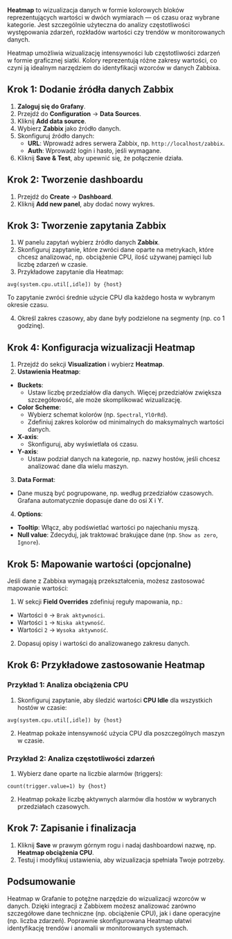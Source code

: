 **Heatmap** to wizualizacja danych w formie kolorowych bloków reprezentujących wartości w dwóch wymiarach — oś czasu oraz wybrane kategorie. Jest szczególnie użyteczna do analizy częstotliwości występowania zdarzeń, rozkładów wartości czy trendów w monitorowanych danych.

Heatmap umożliwia wizualizację intensywności lub częstotliwości zdarzeń w formie graficznej siatki. Kolory reprezentują różne zakresy wartości, co czyni ją idealnym narzędziem do identyfikacji wzorców w danych Zabbixa.

## Krok 1: Dodanie źródła danych Zabbix

1. **Zaloguj się do Grafany**.
2. Przejdź do **Configuration** → **Data Sources**.
3. Kliknij **Add data source**.
4. Wybierz **Zabbix** jako źródło danych.
5. Skonfiguruj źródło danych:
   - **URL**: Wprowadź adres serwera Zabbix, np. `http://localhost/zabbix`.
   - **Auth**: Wprowadź login i hasło, jeśli wymagane.
6. Kliknij **Save & Test**, aby upewnić się, że połączenie działa.

## Krok 2: Tworzenie dashboardu

1. Przejdź do **Create** → **Dashboard**.
2. Kliknij **Add new panel**, aby dodać nowy wykres.

## Krok 3: Tworzenie zapytania Zabbix

1. W panelu zapytań wybierz źródło danych **Zabbix**.
2. Skonfiguruj zapytanie, które zwróci dane oparte na metrykach, które chcesz analizować, np. obciążenie CPU, ilość używanej pamięci lub liczbę zdarzeń w czasie.
3. Przykładowe zapytanie dla Heatmap:

```
avg(system.cpu.util[,idle]) by {host}
```

To zapytanie zwróci średnie użycie CPU dla każdego hosta w wybranym okresie czasu.

4. Określ zakres czasowy, aby dane były podzielone na segmenty (np. co 1 godzinę).

## Krok 4: Konfiguracja wizualizacji Heatmap

1. Przejdź do sekcji **Visualization** i wybierz **Heatmap**.
2. **Ustawienia Heatmap**:
- **Buckets**:
  - Ustaw liczbę przedziałów dla danych. Więcej przedziałów zwiększa szczegółowość, ale może skomplikować wizualizację.
- **Color Scheme**:
  - Wybierz schemat kolorów (np. `Spectral`, `YlOrRd`).
  - Zdefiniuj zakres kolorów od minimalnych do maksymalnych wartości danych.
- **X-axis**:
  - Skonfiguruj, aby wyświetlała oś czasu.
- **Y-axis**:
  - Ustaw podział danych na kategorie, np. nazwy hostów, jeśli chcesz analizować dane dla wielu maszyn.

3. **Data Format**:
- Dane muszą być pogrupowane, np. według przedziałów czasowych. Grafana automatycznie dopasuje dane do osi X i Y.

4. **Options**:
- **Tooltip**: Włącz, aby podświetlać wartości po najechaniu myszą.
- **Null value**: Zdecyduj, jak traktować brakujące dane (np. `Show as zero`, `Ignore`).

## Krok 5: Mapowanie wartości (opcjonalne)

Jeśli dane z Zabbixa wymagają przekształcenia, możesz zastosować mapowanie wartości:
1. W sekcji **Field Overrides** zdefiniuj reguły mapowania, np.:
- Wartości `0` → `Brak aktywności`.
- Wartości `1` → `Niska aktywność`.
- Wartości `2` → `Wysoka aktywność`.

2. Dopasuj opisy i wartości do analizowanego zakresu danych.

## Krok 6: Przykładowe zastosowanie Heatmap

### Przykład 1: Analiza obciążenia CPU
1. Skonfiguruj zapytanie, aby śledzić wartości **CPU Idle** dla wszystkich hostów w czasie:

```
avg(system.cpu.util[,idle]) by {host}
```

2. Heatmap pokaże intensywność użycia CPU dla poszczególnych maszyn w czasie.

### Przykład 2: Analiza częstotliwości zdarzeń
1. Wybierz dane oparte na liczbie alarmów (triggers):

```
count(trigger.value=1) by {host}
```

2. Heatmap pokaże liczbę aktywnych alarmów dla hostów w wybranych przedziałach czasowych.

## Krok 7: Zapisanie i finalizacja

1. Kliknij **Save** w prawym górnym rogu i nadaj dashboardowi nazwę, np. **Heatmap obciążenia CPU**.
2. Testuj i modyfikuj ustawienia, aby wizualizacja spełniała Twoje potrzeby.

## Podsumowanie

Heatmap w Grafanie to potężne narzędzie do wizualizacji wzorców w danych. Dzięki integracji z Zabbixem możesz analizować zarówno szczegółowe dane techniczne (np. obciążenie CPU), jak i dane operacyjne (np. liczba zdarzeń). Poprawnie skonfigurowana Heatmap ułatwi identyfikację trendów i anomalii w monitorowanych systemach.
